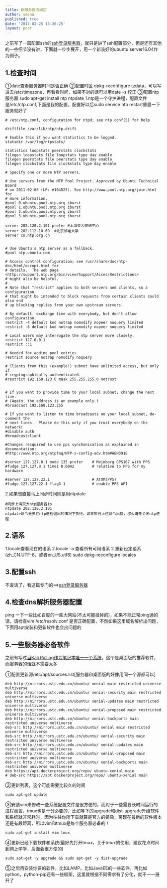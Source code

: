 ```yaml
---
title: 新服务器の周辺
author: smona
published: true
date: '2017-02-25 13:30:25'
layout: post
---
```




  之前写了一篇配置ssh的[ssh登录服务器](http://blog.csdn.net/qq_29245097/article/details/55510985)，就只是讲了ssh配置部分，但是还有其他的一些细节没有讲，下面就一步步展开，用一个新装好的ubuntu server16.04作为例子。

**1.检查时间**
----
  ①date查看服务器时间是否正确
  ②配置时区 dpkg-reconfigure tzdata，可以写进去/etc/timezone，再看看时间，如果不对的话可以用date -s 校正
  ③配置ntp服务器
  sudo apt-get install ntp ntpdate
  1.ntp是一个守护进程，配置文件是/etc/ntp.conf,下面是我的配置，配置好以后sudo service ntp restart重启一下服务就好了

```
# /etc/ntp.conf, configuration for ntpd; see ntp.conf(5) for help

driftfile /var/lib/ntp/ntp.drift

# Enable this if you want statistics to be logged.
statsdir /var/log/ntpstats/

statistics loopstats peerstats clockstats
filegen loopstats file loopstats type day enable
filegen peerstats file peerstats type day enable
filegen clockstats file clockstats type day enable

# Specify one or more NTP servers.

# Use servers from the NTP Pool Project. Approved by Ubuntu Technical Board
# on 2011-02-08 (LP: #104525). See http://www.pool.ntp.org/join.html for
# more information.
#pool 0.ubuntu.pool.ntp.org iburst
#pool 1.ubuntu.pool.ntp.org iburst
#pool 2.ubuntu.pool.ntp.org iburst
#pool 3.ubuntu.pool.ntp.org iburst

server 202.120.2.101 prefer #上海交大网络中心
server 202.112.10.60  #北京邮电大学
server cn.ntp.org.cn


# Use Ubuntu's ntp server as a fallback.
#pool ntp.ubuntu.com

# Access control configuration; see /usr/share/doc/ntp-doc/html/accopt.html for
# details.  The web page <http://support.ntp.org/bin/view/Support/AccessRestrictions>
# might also be helpful.
#
# Note that "restrict" applies to both servers and clients, so a configuration
# that might be intended to block requests from certain clients could also end
# up blocking replies from your own upstream servers.

# By default, exchange time with everybody, but don't allow configuration.
restrict -4 default kod notrap nomodify nopeer noquery limited
restrict -6 default kod notrap nomodify nopeer noquery limited

# Local users may interrogate the ntp server more closely.
restrict 127.0.0.1
restrict ::1

# Needed for adding pool entries
restrict source notrap nomodify noquery

# Clients from this (example!) subnet have unlimited access, but only if
# cryptographically authenticated.
#restrict 192.168.123.0 mask 255.255.255.0 notrust


# If you want to provide time to your local subnet, change the next line.
# (Again, the address is an example only.)
#broadcast 192.168.123.255

# If you want to listen to time broadcasts on your local subnet, de-comment the
# next lines.  Please do this only if you trust everybody on the network!
#disable auth
#broadcastclient

#Changes recquired to use pps synchonisation as explained in documentation:
#http://www.ntp.org/ntpfaq/NTP-s-config-adv.htm#AEN3918

#server 127.127.8.1 mode 135 prefer    # Meinberg GPS167 with PPS
#fudge 127.127.8.1 time1 0.0042        # relative to PPS for my hardware

#server 127.127.22.1                   # ATOM(PPS)
#fudge 127.127.22.1 flag3 1            # enable PPS API

```

  2.如果想直接马上同步时间则是用ntpdate
  
```
#同步上海交大ntp服务器ip
ntpdate 202.120.2.101  
ntpdate命令是要在ntp进程退出的情况下执行，如果执行上述命令出错，那么请先关闭ntp进程
```

**2.语系**
----
1.locale查看现在的语系
2.locale -a 查看所有可用语系
2.重新设定语系(zh_CN.UTF-8，或者en_US.utf8)
sudo dpkg-reconfigure locales


**3.配置ssh**
----
不废话了，看这篇专门的==>[ssh登录服务器](http://blog.csdn.net/qq_29245097/article/details/55510985)


**4.检查dns解析服务器配置**
----

ping  一下一些比如百度的一些大网站(不太可能挂掉的)，如果不能正常ping通的话，请检查vim /etc/resolv.conf 是否正确配置，不然如果这里域名解析出问题，下面用apt安装和更新软件也会出问题的


**5.一些服务器必备软件**
----

之前有写过[当Kali Rolling作为笔记本唯一一个系统](http://blog.csdn.net/qq_29245097/article/details/527560)，这个是桌面版的推荐软件，而服务器的话就不需要太多

①配置更新源/etc/apt/sources.list[服务器和桌面版的好像用同一个源都可以]

```
deb http://mirrors.ustc.edu.cn/ubuntu/ xenial main restricted universe multiverse
deb http://mirrors.ustc.edu.cn/ubuntu/ xenial-security main restricted universe multiverse
deb http://mirrors.ustc.edu.cn/ubuntu/ xenial-updates main restricted universe multiverse
deb http://mirrors.ustc.edu.cn/ubuntu/ xenial-proposed main restricted universe multiverse
deb http://mirrors.ustc.edu.cn/ubuntu/ xenial-backports main restricted universe multiverse
deb-src http://mirrors.ustc.edu.cn/ubuntu/ xenial main restricted universe multiverse
deb-src http://mirrors.ustc.edu.cn/ubuntu/ xenial-security main restricted universe multiverse
deb-src http://mirrors.ustc.edu.cn/ubuntu/ xenial-updates main restricted universe multiverse
deb-src http://mirrors.ustc.edu.cn/ubuntu/ xenial-proposed main restricted universe multiverse
deb-src http://mirrors.ustc.edu.cn/ubuntu/ xenial-backports main restricted universe multiverse
deb https://apt.dockerproject.org/repo/ ubuntu-xenial main
# deb-src https://apt.dockerproject.org/repo/ ubuntu-xenial main
```

②更新列表，这个可能需要比较久的时间
```
sudo apt-get update 
```

③安装vim来修改一些系统配置文件是很方便的，而对于一些需要长时间运行的进程而言，tmux也是十分必要的，比如等下的upgrade和dist-upgrade升级软件和系统就非常耗时，因为往往你所下载就算是官方的镜像，离现在最新的软件版本还是有段距离，所以vim和tmux是每个服务器必备的！
```
sudo apt-get install vim tmux
```

④更新已经下载软件和系统(最好先打开tmux，关于tmux的使用，建议花点时间到网上学学，后面会很方便的)
```
sudo apt-get -y upgrade && sudo apt-get -y dist-upgrade
```

⑤之后再安装你要的软件，比如LAMP，比如JavaEE的一些软件，再比如python，python-pip还有一些框架，这里就根据不同需求有了分化，就不一一展开了
